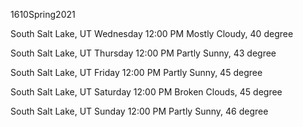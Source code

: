 1610Spring2021

South Salt Lake, UT
Wednesday 12:00 PM
Mostly Cloudy, 40 degree

South Salt Lake, UT
Thursday 12:00 PM
Partly Sunny, 43 degree

South Salt Lake, UT
Friday 12:00 PM
Partly Sunny, 45 degree

South Salt Lake, UT
Saturday 12:00 PM
Broken Clouds, 45 degree

South Salt Lake, UT
Sunday 12:00 PM
Partly Sunny, 46 degree